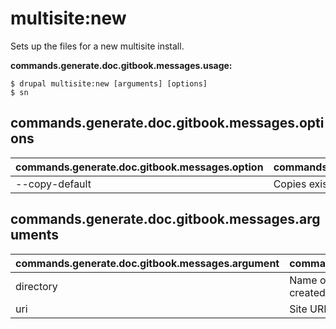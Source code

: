 # multisite:new
Sets up the files for a new multisite install.

**commands.generate.doc.gitbook.messages.usage:**
```
$ drupal multisite:new [arguments] [options]
$ sn  
```

## commands.generate.doc.gitbook.messages.options
commands.generate.doc.gitbook.messages.option | commands.generate.doc.gitbook.messages.details
-------|-------------
--copy-default | Copies existing site from the default install.

## commands.generate.doc.gitbook.messages.arguments
commands.generate.doc.gitbook.messages.argument | commands.generate.doc.gitbook.messages.details
---------|-------------
directory | Name of directory under 'sites' which should be created.
uri | Site URI to add to sites.php.
